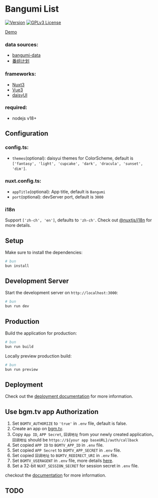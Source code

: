 # Bangumi List

[![Version](https://badge.fury.io/gh/alanoy%2Fbangumi.svg)](https://badge.fury.io/gh/alanoy%2Fbangumi)
[![GPLv3 License](https://img.shields.io/badge/License-GPL%20v3-yellow.svg)](https://opensource.org/licenses/)

[Demo](https://bgm-demo.ideapart.com/)

### data sources:

- [bangumi-data](https://github.com/bangumi-data/bangumi-data.git)
- [番组计划](http://bgm.tv/)

### frameworks:

- [Nuxt3](https://nuxt.com/)
- [Vue3](https://vuejs.org/)
- [daisyUI](https://daisyui.com/)

### required:

- nodejs v18+

## Configuration

### config.ts:

- `themes`(optional): daisyui themes for ColorScheme, default is `['fantasy', 'light', 'cupcake', 'dark', 'dracula', 'sunset', 'dim']`.

### nuxt.config.ts:

- `appTitle`(optional): App title, default is `Bangumi`
- `port`(optional): devServer port, default is `3000`

### i18n

Support `['zh-ch', 'en']`, defaults to `'zh-ch'`. Check out [@nuxtjs/i18n](https://i18n.nuxtjs.org/guide) for more details.

## Setup

Make sure to install the dependencies:

```bash
# bun
bun install
```

## Development Server

Start the development server on `http://localhost:3000`:

```bash
# bun
bun run dev
```

## Production

Build the application for production:

```bash
# bun
bun run build
```

Locally preview production build:

```bash
# bun
bun run preview
```

## Deployment

Check out the [deployment documentation](https://nuxt.com/docs/getting-started/deployment) for more information.

## Use bgm.tv app Authorization

1. Set `BGMTV_AUTHORIZE` to `'true'` in `.env` file, default is false.
2. Create an app on [bgm.tv](https://bgm.tv/dev/app/create).
3. Copy `App ID`, `APP Secret`, `回调地址` from your newly created application，`回调地址` should be `https://${your app baseURL}/auth/callback`
4. Set copied `APP ID` to `BGMTV_APP_ID` in `.env` file.
5. Set copied `APP Secret` to `BGMTV_APP_SECRET` in `.env` file.
6. Set copied `回调地址` to `BGMTV_REDIRECT_URI` in `.env` file.
7. Set `BGMTV_USERAGENT` in `.env` file, more details [here](https://github.com/bangumi/api/blob/master/docs-raw/user%20agent.md).
8. Set a 32-bit `NUXT_SESSION_SECRET` for session secret in `.env` file.

checkout the [documentation](https://github.com/bangumi/api/blob/master/docs-raw/How-to-Auth.md) for more information.

## TODO
